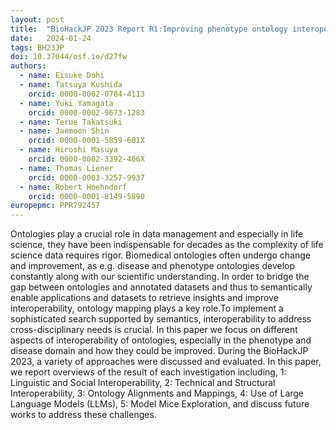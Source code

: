 ```yaml
---
layout: post
title:  "BioHackJP 2023 Report R1:Improving phenotype ontology interoperability"
date:   2024-01-24
tags: BH23JP
doi: 10.37044/osf.io/d27fw
authors:
  - name: Eisuke Dohi
  - name: Tatsuya Kushida
    orcid: 0000-0002-0784-4113
  - name: Yuki Yamagata
    orcid: 0000-0002-9673-1283
  - name: Terue Takatsuki
  - name: Jaemoon Shin
    orcid: 0000-0001-5859-601X
  - name: Hiroshi Masuya
    orcid: 0000-0002-3392-466X
  - name: Thomas Liener
    orcid: 0000-0003-3257-9937
  - name: Robert Hoehndorf
    orcid: 0000-0001-8149-5890
europepmc: PPR792457
---
```


Ontologies play a crucial role in data management and especially in life science, they have been indispensable for decades as the complexity of life science data requires rigor. Biomedical ontologies often undergo change and improvement, as e.g. disease and phenotype ontologies develop constantly along with our scientific understanding. In order to bridge the gap between ontologies and annotated datasets and thus to semantically enable applications and datasets to retrieve insights and improve interoperability, ontology mapping plays a key role.To implement a sophisticated search supported by semantics, interoperability to address cross-disciplinary needs is crucial. In this paper we focus on different aspects of interoperability of ontologies, especially in the phenotype and disease domain and how they could be improved. During the BioHackJP 2023, a variety of approaches were discussed and evaluated. In this paper, we report overviews of the result of each investigation including, 1: Linguistic and Social Interoperability, 2: Technical and Structural Interoperability, 3: Ontology Alignments and Mappings, 4: Use of Large Language Models (LLMs), 5: Model Mice Exploration, and discuss future works to address these challenges.

